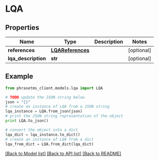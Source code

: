 # LQA

## Properties

| Name                | Type                                  | Description | Notes      |
| ------------------- | ------------------------------------- | ----------- | ---------- |
| **references**      | [**LQAReferences**](LQAReferences.md) |             | [optional] |
| **lqa_description** | **str**                               |             | [optional] |

## Example

```python
from phrasetms_client.models.lqa import LQA

# TODO update the JSON string below
json = "{}"
# create an instance of LQA from a JSON string
lqa_instance = LQA.from_json(json)
# print the JSON string representation of the object
print LQA.to_json()

# convert the object into a dict
lqa_dict = lqa_instance.to_dict()
# create an instance of LQA from a dict
lqa_from_dict = LQA.from_dict(lqa_dict)
```

[[Back to Model list]](../README.md#documentation-for-models) [[Back to API list]](../README.md#documentation-for-api-endpoints) [[Back to README]](../README.md)
